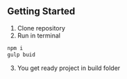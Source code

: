 ## Getting Started

1. Clone repository
2. Run in terminal

```bash
npm i
gulp buid
```

3. You get ready project in build folder
